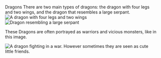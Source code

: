 Dragons
There are two main types of dragons: the dragon with four legs and two wings, and the dragon that resembles a large serpant.
![A dragon with four legs and two wings](https://static.wikia.nocookie.net/monster/images/6/6e/DragonRed.jpg)
![Dragon resembling a large serpant](https://encrypted-tbn0.gstatic.com/images?q=tbn:ANd9GcRegCwA5jqzUnOx_0qs1RCpbhL-cv6IAzCPqw:https://i.ytimg.com/vi/T8SaaNlkNW4/maxresdefault.jpg&usqp=CAU)
 
These Dragons are often portrayed as warriors and vicious monsters, like in this image. 
 
![A dragon fighting in a war.](https://media.wired.com/photos/5ada3a2c1e66870735eada27/2:1/w_1396,h_698,c_limit/DragonPasswordFINAL.jpg)
However sometimes they are seen as cute little friends.
